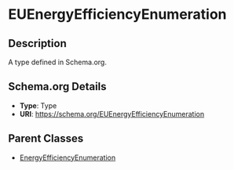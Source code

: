 # EUEnergyEfficiencyEnumeration

## Description
A type defined in Schema.org.

## Schema.org Details
- **Type**: Type
- **URI**: https://schema.org/EUEnergyEfficiencyEnumeration

## Parent Classes
- [EnergyEfficiencyEnumeration](../EnergyEfficiencyEnumeration.md)

